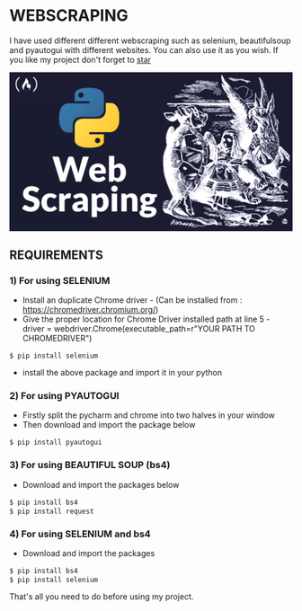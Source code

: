 # WEBSCRAPING
  I have used different different webscraping such as selenium, beautifulsoup and pyautogui with different websites. You can also use it as you wish. 
  If you like my project don't forget to [star](https://github.com/DIVYADHARSHINI19/WEBSCRAPING.git)
    
 
<div align = center>
	<img src='https://raw.githubusercontent.com/DIVYADHARSHINI19/WEBSCRAPING/master/webscraping.png' align='center' width=700>
</div>

## REQUIREMENTS 
 
 
 ### 1) For using SELENIUM 
  * Install an duplicate Chrome driver - (Can be installed from : https://chromedriver.chromium.org/) 
  * Give the proper location for Chrome Driver installed path at line 5 - driver = webdriver.Chrome(executable_path=r"YOUR PATH TO CHROMEDRIVER")
  ```console
  $ pip install selenium
  ```
  * install the above package and import it in your python
  
 ### 2) For using PYAUTOGUI
  * Firstly split the pycharm and chrome into two halves in your window
  * Then download and import the package below
  ```console
  $ pip install pyautogui
  ```
  
 ### 3) For using BEAUTIFUL SOUP (bs4)
  * Download and import the packages below 
  ```console
  $ pip install bs4
  $ pip install request
  ```
  
 ### 4) For using SELENIUM and bs4
  * Download and import the packages
  ```console
  $ pip install bs4
  $ pip install selenium
  ```
  
 That's all you need to do before using my project.
